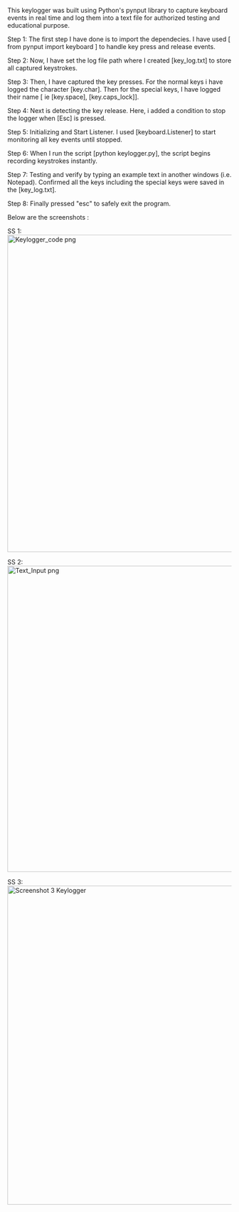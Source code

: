 This keylogger was built using Python's pynput library to capture keyboard events in real time and log them into a text file for authorized testing and educational purpose.


Step 1: The first step I have done is to import the dependecies. I have used [ from pynput import keyboard ] to handle key press and release events.


Step 2: Now, I have set the log file path where I created [key_log.txt] to store all captured keystrokes.

Step 3: Then, I have captured the key presses. For the normal keys i have logged the character [key.char]. Then for the special keys, I have logged their name [ ie [key.space], [key.caps_lock]].

Step 4: Next is detecting the key release. Here, i added a condition to stop the logger when [Esc] is pressed.

Step 5: Initializing and Start Listener. I used [keyboard.Listener] to start monitoring all key events until stopped. 

Step 6: When I run the script [python keylogger.py], the script begins recording keystrokes instantly.

Step 7: Testing and verify by typing an example text in another windows (i.e. Notepad). Confirmed all the keys including the special keys were saved in the [key_log.txt].

Step 8: Finally pressed "esc" to safely exit the program.


Below are the screenshots :

SS 1: 
<img width="1364" height="714" alt="Keylogger_code png" src="https://github.com/user-attachments/assets/59b9b847-ee2a-4073-b944-889de1bce7fc" />


SS 2:
<img width="1363" height="689" alt="Text_Input png" src="https://github.com/user-attachments/assets/76bdbe54-1b8a-478c-afe4-d1f742b64e8c" />


SS 3: 
<img width="1365" height="718" alt="Screenshot 3 Keylogger" src="https://github.com/user-attachments/assets/2393a91d-d5dd-4ad7-8db5-8deca1548787" />

